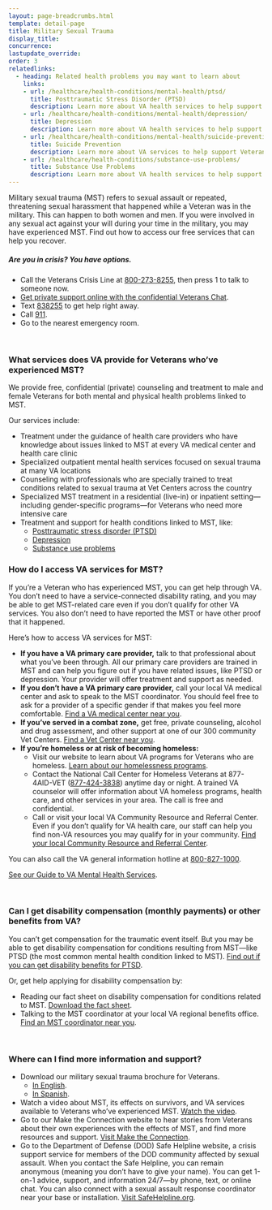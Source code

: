 ```yaml
---
layout: page-breadcrumbs.html
template: detail-page
title: Military Sexual Trauma
display_title: 
concurrence: 
lastupdate_override: 
order: 3
relatedlinks:
  - heading: Related health problems you may want to learn about
    links:
    - url: /healthcare/health-conditions/mental-health/ptsd/
      title: Posttraumatic Stress Disorder (PTSD)
      description: Learn more about VA health services to help support Veterans with PTSD.
    - url: /healthcare/health-conditions/mental-health/depression/
      title: Depression
      description: Learn more about VA health services to help support Veterans with depression.
    - url: /healthcare/health-conditions/mental-health/suicide-prevention/
      title: Suicide Prevention
      description: Learn more about VA services to help support Veterans at risk of suicide and their families.
    - url: /healthcare/health-conditions/substance-use-problems/
      title: Substance Use Problems
      description: Learn more about VA health services to help support Veterans with substance use problems.
---
```


<div class="va-introtext">

Military sexual trauma (MST) refers to sexual assault or repeated, threatening sexual harassment that happened while a Veteran was in the military. This can happen to both women and men. If you were involved in any sexual act against your will during your time in the military, you may have experienced MST. Find out how to access our free services that can help you recover.

</div>

<div class="usa-alert usa-alert-warning va-alert">
  <div class="usa-alert-body">
	<h5>Are you in crisis? <a id="crisis-expander-link">You have options.</a></h5>
	<div id="crisis-expander-content" class="expander-content expander-content-closed">
	  <div class="expander-content-inner">
	    <ul>
	  	  <li>Call the Veterans Crisis Line at <a href="tel:+1-800-273-8255">800-273-8255</a>, then press 1 to talk to someone now.</li>
		  <li><a href="https://www.veteranscrisisline.net/ChatTermsOfService.aspx?account=Veterans%20Chat/">Get private support online with the confidential Veterans Chat</a>.</li>
		  <li>Text <a href="sms:838255">838255</a> to get help right away.</li>
		  <li>Call <a href="tel:911">911</a>.</li>
		  <li>Go to the nearest emergency room.</li>
		</ul>
	  </div>
  	</div>
  </div>
</div>

<br>

<div class="feature" markdown=“1”>

### What services does VA provide for Veterans who’ve experienced MST?

We provide free, confidential (private) counseling and treatment to male and female Veterans for both mental and physical health problems linked to MST.

Our services include:

- Treatment under the guidance of health care providers who have knowledge about issues linked to MST at every VA medical center and health care clinic
- Specialized outpatient mental health services focused on sexual trauma at many VA locations
- Counseling with professionals who are specially trained to treat conditions related to sexual trauma at Vet Centers across the country
- Specialized MST treatment in a residential (live-in) or inpatient setting—including gender-specific programs—for Veterans who need more intensive care
- Treatment and support for health conditions linked to MST, like:
  - [Posttraumatic stress disorder (PTSD)](/healthcare/health-conditions/mental-health/ptsd/)
  - [Depression](/healthcare/health-conditions/mental-health/depression/)
  - [Substance use problems](/healthcare/health-conditions/substance-use-problems/)

</div>

### How do I access VA services for MST? 

If you’re a Veteran who has experienced MST, you can get help through VA. You don’t need to have a service-connected disability rating, and you may be able to get MST-related care even if you don’t qualify for other VA services. You also don’t need to have reported the MST or have other proof that it happened.

Here’s how to access VA services for MST:

- **If you have a VA primary care provider,** talk to that professional about what you’ve been through. All our primary care providers are trained in MST and can help you figure out if you have related issues, like PTSD or depression. Your provider will offer treatment and support as needed.
- **If you don’t have a VA primary care provider,** call your local VA medical center and ask to speak to the MST coordinator. You should feel free to ask for a provider of a specific gender if that makes you feel more comfortable. [Find a VA medical center near you](/facilities/). 
- **If you’ve served in a combat zone,** get free, private counseling, alcohol and drug assessment, and other support at one of our 300 community Vet Centers. [Find a Vet Center near you](/facilities/). 
- **If you’re homeless or at risk of becoming homeless:** 
  - Visit our website to learn about VA programs for Veterans who are homeless. [Learn about our homelessness programs](https://www.va.gov/homeless/).
  - Contact the National Call Center for Homeless Veterans at 877-4AID-VET (<a href="tel:+1-877-424-3838">877-424-3838</a>) anytime day or night. A trained VA counselor will offer information about VA homeless programs, health care, and other services in your area. The call is free and confidential.
  - Call or visit your local VA Community  Resource and Referral Center. Even if you don’t qualify for VA health care, our staff can help you find non-VA resources you may qualify for in your community. [Find your local Community Resource and Referral Center]( https://www.va.gov/HOMELESS/Crrc.asp).

You can also call the VA general information hotline at <a href="tel:+1-800-827-1000">800-827-1000</a>.

[See our Guide to VA Mental Health Services](https://www.mentalhealth.va.gov/docs/MHG_English.pdf). 

<br>

### Can I get disability compensation (monthly payments) or other benefits from VA?

You can’t get compensation for the traumatic event itself. But you may be able to get disability compensation for conditions resulting from MST—like PTSD (the most common mental health condition linked to MST). [Find out if you can get disability benefits for PTSD](/disability-benefits/conditions/ptsd#ptsd-disability-eligibility). 

Or, get help applying for disability compensation by:

- Reading our fact sheet on disability compensation for conditions related to MST. [Download the fact sheet](http://www.benefits.va.gov/BENEFITS/factsheets/serviceconnected/MST.pdf).
- Talking to the MST coordinator at your local VA regional benefits office. [Find an MST coordinator near you](http://www.benefits.va.gov/benefits/mstcoordinators.asp). 

<br>

### Where can I find more information and support?

- Download our military sexual trauma brochure for Veterans. 
  - [In English](https://www.mentalhealth.va.gov/docs/MST-BrochureforVeterans.pdf). 
  - [In Spanish](https://www.mentalhealth.va.gov/docs/MST-BrochureforVeterans-Spanish-Sep2010.pdf). 
- Watch a video about MST, its effects on survivors, and VA services available to Veterans who’ve experienced MST. [Watch the video](https://www.youtube.com/watch?v=b9snig5gZfk). 
- Go to our Make the Connection website to hear stories from Veterans about their own experiences with the effects of MST, and find more resources and support. [Visit Make the Connection](https://maketheconnection.net/).
- Go to the Department of Defense (DOD) Safe Helpline website, a crisis support service for members of the DOD community affected by sexual assault. When you contact the Safe Helpline, you can remain anonymous (meaning you don’t have to give your name). You can get 1-on-1 advice, support, and information 24/7—by phone, text, or online chat. You can also connect with a sexual assault response coordinator near your base or installation. [Visit SafeHelpline.org](https://www.safehelpline.org/).

<script type="text/javascript">

  // Toggle the expandable crisis info
  document.getElementById('crisis-expander-link')
    .addEventListener('click', function () {
      document.getElementById('crisis-expander-content').classList.toggle('expander-content-closed');
    });
</script>
